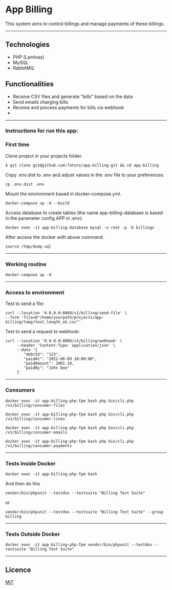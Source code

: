 # App Billing

This system aims to control billings and manage payments of these billings.

------

## Technologies

- PHP (Laminas)
- MySQL 
- RabbitMQ 

## Functionalities

- Receive CSV files and generate "bills" based on the data
- Send emails charging bills
- Receive and process payments for bills via webhook
- 
------

### Instructions for run this app:

### First time

Clone project in your projects folder.
```shell script
$ git clone git@github.com:fatorx/app-billing.git && cd app-billing
```
Copy .env.dist to .env and adjust values in the .env file to your preferences.
```shell script
cp .env.dist .env
```
Mount the environment based in docker-compose.yml.
```shell script
docker-compose up -d --build
```
Access database to create tables (the name app-billing-database is based in the parameter config APP in .env).
```shell script
docker exec -it app-billing-database mysql -u root -p -D billings
```
After access the docker with above command:  
```shell script
source /tmp/dump.sql
```

------
### Working routine 
```shell script
docker-compose up -d
```
------

### Access to environment

Test to send a file:
```shell script
curl --location '0.0.0.0:8009/v1/billing/send-file' \
--form 'file=@"/home/yourpath/projects/app-billing/temp/test_length_ok.csv"'
```

Test to send a request to webhook:
```shell script
curl --location '0.0.0.0:8009/v1/billing/webhook' \
     --header 'Content-Type: application/json' \
     --data '{
        "debtId": "123",
        "paidAt": "2022-06-09 10:00:00",
        "paidAmount": 1001.10,
        "paidBy": "John Doe"
     }'
```
------
### Consumers 
```shell script
docker exec -it app-billing-php-fpm bash php bin/cli.php /v1/billing/consumer-files
```
```shell script
docker exec -it app-billing-php-fpm bash php bin/cli.php /v1/billing/consumer-lines
```
```shell script
docker exec -it app-billing-php-fpm bash php bin/cli.php /v1/billing/consumer-emails
```
```shell script
docker exec -it app-billing-php-fpm bash php bin/cli.php /v1/billing/consumer-payments
```
------

### Tests Inside Docker 
```shell script
docker exec -it app-billing-php-fpm bash
```
And then do this
```shell script
vendor/bin/phpunit --testdox --testsuite "Billing Test Suite"
```
or 
```shell script
vendor/bin/phpunit --testdox --testsuite "Billing Test Suite" --group billing
```

------
### Tests Outside Docker
```shell script
docker exec -it app-billing-php-fpm vendor/bin/phpunit --testdox --testsuite "Billing Test Suite"
```
------
## Licence

[MIT](https://github.com/fatorx/php-gamer/blob/main/LICENSE.md)
